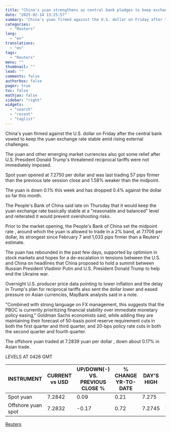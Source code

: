```yaml
---
title: "China's yuan strengthens as central bank pledges to keep exchange rate stable"
date: "2025-02-14 13:25:57"
summary: "China's yuan firmed against the U.S. dollar on Friday after the central bank vowed to keep the yuan exchange rate stable amid rising external challenges.The yuan and other emerging market currencies also got some relief after U.S. President Donald Trump's threatened reciprocal tariffs were not immediately imposed.Spot yuan opened at..."
categories:
  - "Reuters"
lang:
  - "en"
translations:
  - "en"
tags:
  - "Reuters"
menu: ""
thumbnail: ""
lead: ""
comments: false
authorbox: false
pager: true
toc: false
mathjax: false
sidebar: "right"
widgets:
  - "search"
  - "recent"
  - "taglist"
---
```


China's yuan firmed against the U.S. dollar on Friday after the central bank vowed to keep the yuan exchange rate stable amid rising external challenges.

The yuan and other emerging market currencies also got some relief after U.S. President Donald Trump's threatened reciprocal tariffs were not immediately imposed.

Spot yuan opened at 7.2750 per dollar and was last trading 57 pips firmer than the previous late session close and 1.58% weaker than the midpoint.

The yuan is down 0.1% this week and has dropped 0.4% against the dollar so far this month.

The People's Bank of China said late on Thursday that it would keep the yuan exchange rate basically stable at a "reasonable and balanced" level and reiterated it would prevent overshooting risks.

Prior to the market opening, the People's Bank of China set the midpoint rate , around which the yuan is allowed to trade in a 2% band, at 7.1706 per dollar, its strongest since February 7 and 1,033 pips firmer than a Reuters' estimate.

The yuan has rebounded in the past few days, supported by optimism in stock markets and hopes for a de-escalation in tensions between the U.S. and China on headlines that China proposed to hold a summit between Russian President Vladimir Putin and U.S. President Donald Trump to help end the Ukraine war.

Overnight U.S. producer price data pointing to lower inflation and the delay in Trump's plan for reciprocal tariffs also sent the dollar lower and eased pressure on Asian currencies, MayBank analysts said in a note.

"Combined with strong language on FX management, this suggests that the PBOC is currently prioritizing financial stability over immediate monetary policy easing," Goldman Sachs economists said, while adding they are maintaining their forecast of 50-basis point reserve requirement cuts in both the first quarter and third quarter, and 20-bps policy rate cuts in both the second quarter and fourth quarter.

The offshore yuan traded at 7.2839 yuan per dollar , down about 0.17% in Asian trade.

LEVELS AT 0426 GMT

| INSTRUMENT | CURRENT vs USD | UP/DOWN(-) VS. PREVIOUS CLOSE % | % CHANGE YR-TO-DATE | DAY'S HIGH | DAY'S LOW |
| --- | --- | --- | --- | --- | --- |
| Spot yuan | 7.2842 | 0.09 | 0.21 | 7.275 | 7.2906 |
| Offshore yuan spot | 7.2832 | -0.17 | 0.72 | 7.2745 | 7.2904 |

[Reuters](https://www.tradingview.com/news/reuters.com,2025:newsml_L4N3P50F2:0-china-s-yuan-strengthens-as-central-bank-pledges-to-keep-exchange-rate-stable/)
